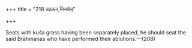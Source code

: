 +++
title = "218 उदकन् निनयेच्"

+++

Seats with kuśa grass having been separately placed, he should seat the said Brāhmaṇas who have performed their ablutions.—(208)